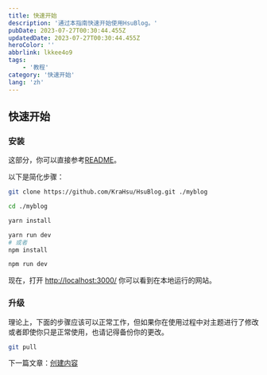 ```yaml
---
title: 快速开始
description: '通过本指南快速开始使用HsuBlog。'
pubDate: 2023-07-27T00:30:44.455Z
updatedDate: 2023-07-27T00:30:44.455Z
heroColor: ''
abbrlink: lkkee4o9
tags:
    - '教程'
category: '快速开始'
lang: 'zh'
---
```


## 快速开始

### 安装

这部分，你可以直接参考[README](https://github.com/KraHsu/HsuBlog/tree/main#readme)。

以下是简化步骤：

```bash
git clone https://github.com/KraHsu/HsuBlog.git ./myblog

cd ./myblog

yarn install

yarn run dev
# 或者
npm install

npm run dev
```

现在，打开 [http://localhost:3000/](http://localhost:3000/) 你可以看到在本地运行的网站。

### 升级

理论上，下面的步骤应该可以正常工作，但如果你在使用过程中对主题进行了修改或者即使你只是正常使用，也请记得备份你的更改。

```bash
git pull
```

下一篇文章：[创建内容](/zh/blog/lkkeyusn)